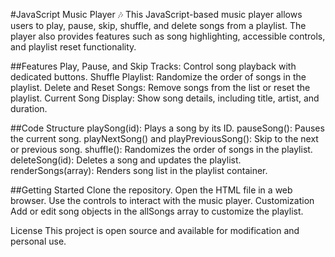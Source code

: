 #JavaScript Music Player 🎶
This JavaScript-based music player allows users to play, pause, skip, shuffle, and delete songs from a playlist. The player also provides features such as song highlighting, accessible controls, and playlist reset functionality.

##Features
Play, Pause, and Skip Tracks: Control song playback with dedicated buttons.
Shuffle Playlist: Randomize the order of songs in the playlist.
Delete and Reset Songs: Remove songs from the list or reset the playlist.
Current Song Display: Show song details, including title, artist, and duration.

##Code Structure
playSong(id): Plays a song by its ID.
pauseSong(): Pauses the current song.
playNextSong() and playPreviousSong(): Skip to the next or previous song.
shuffle(): Randomizes the order of songs in the playlist.
deleteSong(id): Deletes a song and updates the playlist.
renderSongs(array): Renders song list in the playlist container.

##Getting Started
Clone the repository.
Open the HTML file in a web browser.
Use the controls to interact with the music player.
Customization
Add or edit song objects in the allSongs array to customize the playlist.

License
This project is open source and available for modification and personal use.
